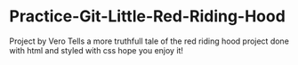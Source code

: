 # Practice-Git-Little-Red-Riding-Hood
Project by Vero
Tells a more truthfull tale of the red riding hood
project done with html and styled with css
hope you enjoy it!
